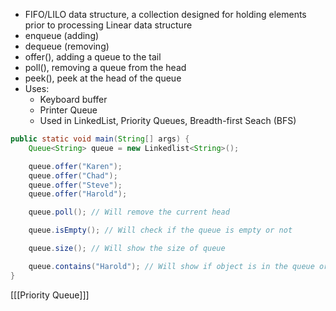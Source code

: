- FIFO/LILO data structure, a collection designed for holding elements prior to processing Linear data structure
- enqueue (adding)
- dequeue (removing)
- offer(), adding a queue to the tail
- poll(), removing a queue from the head   
- peek(), peek at the head of the queue
- Uses:
	- Keyboard buffer
	- Printer Queue
	- Used in LinkedList, Priority Queues, Breadth-first Seach (BFS)

```Java
public static void main(String[] args) {
	Queue<String> queue = new Linkedlist<String>();

	queue.offer("Karen");
	queue.offer("Chad");
	queue.offer("Steve");
	queue.offer("Harold");

	queue.poll(); // Will remove the current head

	queue.isEmpty(); // Will check if the queue is empty or not

	queue.size(); // Will show the size of queue

	queue.contains("Harold"); // Will show if object is in the queue or not but not the position
}
```

[[[Priority Queue]]]